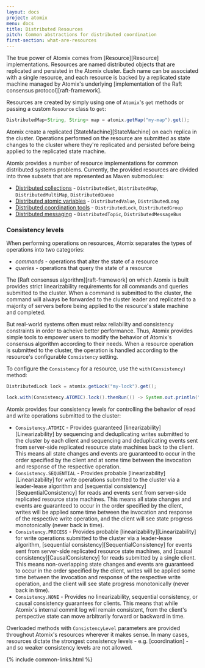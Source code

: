 ```yaml
---
layout: docs
project: atomix
menu: docs
title: Distributed Resources
pitch: Common abstractions for distributed coordination
first-section: what-are-resources
---
```


The true power of Atomix comes from [Resource][Resource] implementations. Resources are named distributed objects that are replicated and persisted in the Atomix cluster. Each name can be associated with a single resource, and each resource is backed by a replicated state machine managed by Atomix's underlying [implementation of the Raft consensus protocol][raft-framework].

Resources are created by simply using one of `Atomix`'s `get` methods or passing a custom `Resource` class to `get`:

```java
DistributedMap<String, String> map = atomix.getMap("my-map").get();
```

Atomix create a replicated [StateMachine][StateMachine] on each replica in the cluster. Operations performed on the resource are submitted as state changes to the cluster where they're replicated and persisted before being applied to the replicated state machine.

Atomix provides a number of resource implementations for common distributed systems problems. Currently, the provided resources are divided into three subsets that are represented as Maven submodules:

* [Distributed collections](#distributed-collections) - `DistributedSet`, `DistributedMap`, `DistributedMultiMap`, `DistributedQueue`
* [Distributed atomic variables](#distributed-variables) - `DistributedValue`, `DistributedLong`
* [Distributed coordination tools](#distributed-coordination) - `DistributedLock`, `DistributedGroup`
* [Distributed messaging](#distributed-messaging) - `DistributedTopic`, `DistributedMessageBus`

### Consistency levels

When performing operations on resources, Atomix separates the types of operations into two categories:

* *commands* - operations that alter the state of a resource
* *queries* - operations that query the state of a resource

The [Raft consensus algorithm][raft-framework] on which Atomix is built provides strict linearizability requirements for all commands and queries submitted to the cluster. When a command is submitted to the cluster, the command will always be forwarded to the cluster leader and replicated to a majority of servers before being applied to the resource's state machine and completed.

But real-world systems often must relax reliability and consistency constraints in order to acheive better performance. Thus, Atomix provides simple tools to empower users to modify the behavior of Atomix's consensus algorithm according to their needs. When a resource operation is submitted to the cluster, the operation is handled according to the resource's configurable `Consistency` setting.

To configure the `Consistency` for a resource, use the `with(Consistency)` method:

```java
DistributedLock lock = atomix.getLock("my-lock").get();

lock.with(Consistency.ATOMIC).lock().thenRun(() -> System.out.println("Lock acquired!"));
```

Atomix provides four consistency levels for controlling the behavior of read and write operations submitted to the cluster:

* `Consistency.ATOMIC` - Provides guaranteed [linearizability][Linearizability] by sequencing and deduplicating writes submitted to the cluster by each client and sequencing and deduplicating events sent from server-side replicated resource state machines back to the client. This means all state changes and events are guaranteed to occur in the order specified by the client and at some time between the invocation and response of the respective operation.
* `Consistency.SEQUENTIAL` - Provides probable [linearizability][Linearizability] for write operations submitted to the cluster via a leader-lease algorithm and [sequential consistency][SequentialConsistency] for reads and events sent from server-side replicated resource state machines. This means all state changes and events are guaranteed to occur in the order specified by the client, writes will be applied some time between the invocation and response of the respective write operation, and the client will see state progress monotonically (never back in time).
* `Consistency.PROCESS` - Provides probable [linearizability][Linearizability] for write operations submitted to the cluster via a leader-lease algorithm, [sequential consistency][SequentialConsistency] for events sent from server-side replicated resource state machines, and [causal consistency][CausalConsistency] for reads submitted by a single client. This means non-overlapping state changes and events are guaranteed to occur in the order specified by the client, writes will be applied some time between the invocation and response of the respective write operation, and the client will see state progress monotonically (never back in time).
* `Consistency.NONE` - Provides no linearizability, sequential consistency, or causal consistency guarantees for clients. This means that while Atomix's internal commit log will remain consistent, from the client's perspective state can move arbitrarily forward or backward in time.

Overloaded methods with `ConsistencyLevel` parameters are provided throughout Atomix's resources wherever it makes sense. In many cases, resources dictate the strongest consistency levels - e.g. [coordination] - and so weaker consistency levels are not allowed.

{% include common-links.html %}